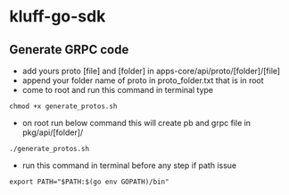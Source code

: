 # kluff-go-sdk

## Generate GRPC code
- add yours proto [file] and [folder] in apps-core/api/proto/[folder]/[file]
- append your folder name of proto in proto_folder.txt that is in root
- come to root and run this command in terminal type
```console
chmod +x generate_protos.sh
```
- on root run below command this will create pb and grpc file in pkg/api/[folder]/
```console
./generate_protos.sh
```
- run this command in terminal before any step if path issue
```console
export PATH="$PATH:$(go env GOPATH)/bin"
```
